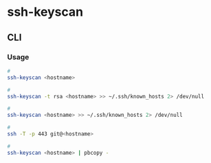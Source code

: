 # ssh-keyscan

## CLI

### Usage

```sh
#
ssh-keyscan <hostname>

#
ssh-keyscan -t rsa <hostname> >> ~/.ssh/known_hosts 2> /dev/null

#
ssh-keyscan <hostname> >> ~/.ssh/known_hosts 2> /dev/null

#
ssh -T -p 443 git@<hostname>

#
ssh-keyscan <hostname> | pbcopy -
```
